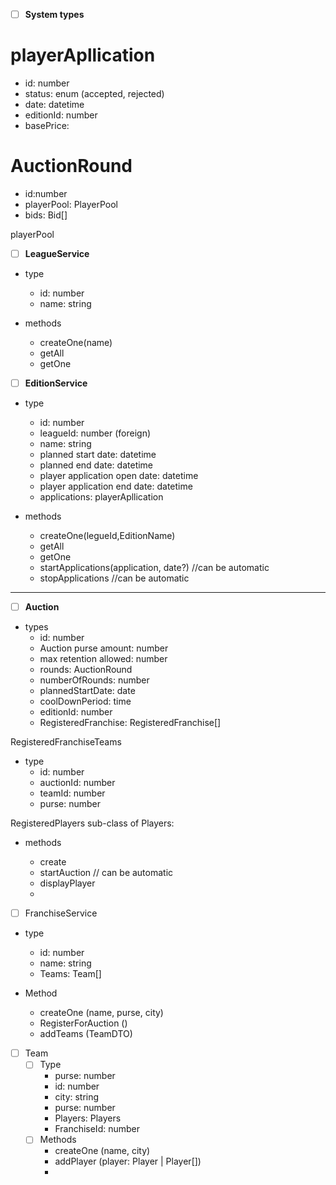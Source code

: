 - [ ] **System types**

# playerApllication

- id: number
- status: enum (accepted, rejected)
- date: datetime
- editionId: number
- basePrice:

# AuctionRound

- id:number
- playerPool: PlayerPool
- bids: Bid[]

playerPool

- [ ] **LeagueService**
- type

  - id: number
  - name: string

- methods

  - createOne(name)
  - getAll
  - getOne

- [ ] **EditionService**
- type

  - id: number
  - leagueId: number (foreign)
  - name: string
  - planned start date: datetime
  - planned end date: datetime
  - player application open date: datetime
  - player application end date: datetime
  - applications: playerApllication

- methods
  - createOne(legueId,EditionName)
  - getAll
  - getOne
  - startApplications(application, date?) //can be automatic
  - stopApplications //can be automatic

---

- [ ] **Auction**
- types
  - id: number
  - Auction purse amount: number
  - max retention allowed: number
  - rounds: AuctionRound
  - numberOfRounds: number
  - plannedStartDate: date
  - coolDownPeriod: time
  - editionId: number
  - RegisteredFranchise: RegisteredFranchise[]

RegisteredFranchiseTeams

- type
  - id: number
  - auctionId: number
  - teamId: number
  - purse: number

RegisteredPlayers sub-class of Players:

- methods

  - create
  - startAuction // can be automatic
  - displayPlayer
  -

- [ ] FranchiseService

* type

  - id: number
  - name: string
  - Teams: Team[]

* Method

  - createOne (name, purse, city)
  - RegisterForAuction ()
  - addTeams (TeamDTO)

- [ ] Team
  - [ ] Type
    - purse: number
    - id: number
    - city: string
    - purse: number
    - Players: Players
    - FranchiseId: number
  - [ ] Methods
    - createOne (name, city)
    - addPlayer (player: Player | Player[])
    -
